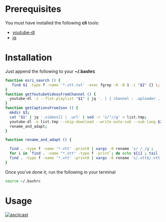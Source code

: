 # Prerequisites

You must have installed the following **cli** tools:
- [youtube-dl](https://rg3.github.io/youtube-dl/)
- [jq](https://stedolan.github.io/jq/)

# Installation

Just append the following to your **~/.bashrc**

```bash
function esri_search () {
   find $1 -type f -name '*.vtt.txt' -exec fgrep -H -B 1 -i "$2" {} \; | egrep 'txt-[0-9]{2}:' | sed -r 's/.txt/.txt|/' | cut -d'|' -f1 | sort | uniq -c | sort -nr
}
function getYoutubeVideosFromChannel () {
  youtube-dl -J --flat-playlist "$1" | jq '. | { channel : .uploader , videos : .entries | map({ url : "https://www.youtube.com/watch?v=\(.id)", title : .title})  }' > "$2"
}
function getCaptionsFromJson () {
  mkdir $3;
  cat "$1" | jq '.videos[] | .url' | sed -r 's/"//g' > list.tmp;
  youtube-dl -a list.tmp --skip-download --write-auto-sub --sub-lang $2 -o "./$3/%(upload_date)s/%(title)s.%(ext)s";
  rename_and_adapt;
}

function rename_and_adapt () {

  find . -type f -name '*.vtt' -print0 | xargs -0 rename 's/ /_/g';
  for i in `find . -name "*.vtt" -type f -print`; do echo ${i} ; tail -n +10 ${i} |  sed -r 's/(<c.color[a-f0-9]{6}>|<\/?c>|<[0-9]{2}\:[0-9]{2}\:[0-9]{2}.[0-9]{3}>)//gi' | sed -r 's/align\:start position\:19%//g' > ${i}.txt ; done
  find . -type f -name '*.vtt' -print0 | xargs -0 rename 's/.vtt$/.vtt.txt/';
}
```

Once you've done it, run the following in your terminal

```bash
source ~/.bashrc
```


# Usage

[![asciicast](https://asciinema.org/a/jKxntxqibxXFOUjb7oNPtceJq.png)](https://asciinema.org/a/jKxntxqibxXFOUjb7oNPtceJq)

